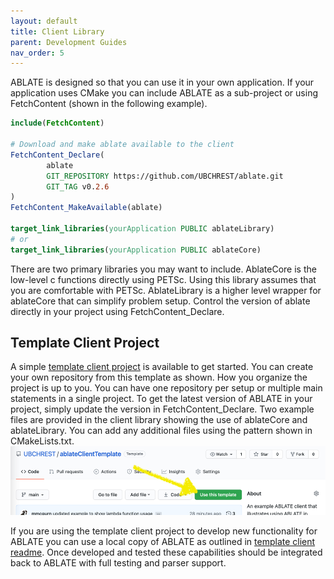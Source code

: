 ```yaml
---
layout: default
title: Client Library
parent: Development Guides
nav_order: 5
---
```


ABLATE is designed so that you can use it in your own application.  If your application uses CMake you can include ABLATE as a sub-project or using FetchContent (shown in the following example).

```cmake
include(FetchContent)

# Download and make ablate available to the client
FetchContent_Declare(
        ablate
        GIT_REPOSITORY https://github.com/UBCHREST/ablate.git
        GIT_TAG v0.2.6
)
FetchContent_MakeAvailable(ablate)

target_link_libraries(yourApplication PUBLIC ablateLibrary)
# or
target_link_libraries(yourApplication PUBLIC ablateCore)
```

There are two primary libraries you may want to include.  AblateCore is the low-level c functions directly using PETSc.  Using this library assumes that you are comfortable with PETSc.  AblateLibrary is a higher level wrapper for ablateCore that can simplify problem setup.  Control the version of ablate directly in your project using FetchContent_Declare.

## Template Client Project
A simple [template client project](https://github.com/UBCHREST/ablateClientTemplate) is available to get started.  You can create your own repository from this template as shown.  How you organize the project is up to you. You can have one repository per setup or multiple main statements in a single project.  To get the latest version of ABLATE in your project, simply update the version in FetchContent_Declare. Two example files are provided in the client library showing the use of ablateCore and ablateLibrary.  You can add any additional files using the pattern shown in CMakeLists.txt.
    ![github_template_project](assets/github_template_project.png)

If you are using the template client project to develop new functionality for ABLATE you can use a local copy of ABLATE as outlined in [template client readme](https://github.com/UBCHREST/ablateClientTemplate/blob/main/README.md). Once developed and tested these capabilities should be integrated back to ABLATE with full testing and parser support.
